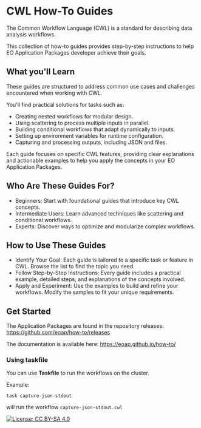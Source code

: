 # CWL How-To Guides

The Common Workflow Language (CWL) is a standard for describing data analysis workflows.

This collection of how-to guides provides step-by-step instructions to help EO Application Packages developer achieve their goals.

## What you'll Learn

These guides are structured to address common use cases and challenges encountered when working with CWL. 

You'll find practical solutions for tasks such as:

* Creating nested workflows for modular design.
* Using scattering to process multiple inputs in parallel.
* Building conditional workflows that adapt dynamically to inputs.
* Setting up environment variables for runtime configuration.
* Capturing and processing outputs, including JSON and files.

Each guide focuses on specific CWL features, providing clear explanations and actionable examples to help you apply the concepts in your EO Application Packages.

## Who Are These Guides For?

* Beginners: Start with foundational guides that introduce key CWL concepts.
* Intermediate Users: Learn advanced techniques like scattering and conditional workflows.
* Experts: Discover ways to optimize and modularize complex workflows.

## How to Use These Guides

* Identify Your Goal: Each guide is tailored to a specific task or feature in CWL. Browse the list to find the topic you need.
* Follow Step-by-Step Instructions: Every guide includes a practical example, detailed steps, and explanations of the concepts involved.
* Apply and Experiment: Use the examples to build and refine your workflows. Modify the samples to fit your unique requirements.

## Get Started

The Application Packages are found in the repository releases: https://github.com/eoap/how-to/releases

The documentation is available here: https://eoap.github.io/how-to/

### Using taskfile

You can use **Taskfile** to run the workflows on the cluster.

Example: 

```
task capture-json-stdout
```

will run the workflow `capture-json-stdout.cwl`


[![License: CC BY-SA 4.0](https://img.shields.io/badge/License-CC_BY--SA_4.0-lightgrey.svg)](https://creativecommons.org/licenses/by-sa/4.0/)